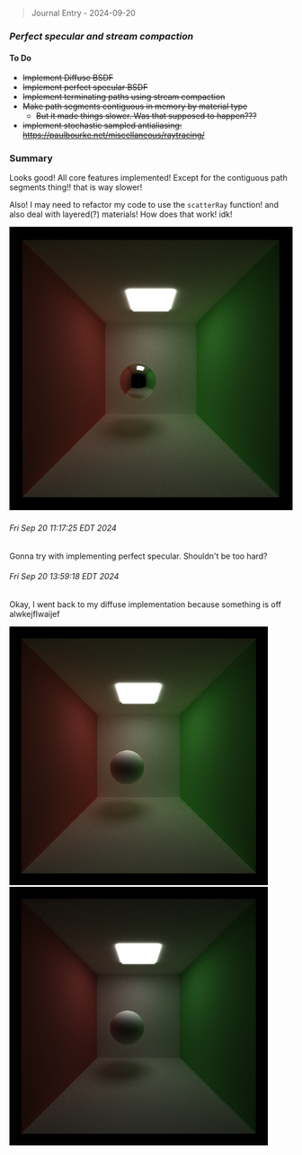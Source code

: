 > Journal Entry - 2024-09-20
### *Perfect specular and stream compaction*

#### To Do

* ~~Implement Diffuse BSDF~~
* ~~Implement perfect specular BSDF~~
* ~~Implement terminating paths using stream compaction~~
* ~~Make path segments contiguous in memory by material type~~
    + ~~But it made things slower. Was that supposed to happen???~~ 
* ~~implement stochastic sampled antialiasing: https://paulbourke.net/miscellaneous/raytracing/~~

### Summary

Looks good! All core features implemented! Except for the contiguous path segments thing!! that is way slower!

Also! I may need to refactor my code to use the `scatterRay` function! and also deal with layered(?) materials! How does that work! idk! 

![](img/journal_2024-09-20/nottooshabby.png)

###### Fri Sep 20 11:17:25 EDT 2024

Gonna try with implementing perfect specular. Shouldn't be too hard? 

###### Fri Sep 20 13:59:18 EDT 2024

Okay, I went back to my diffuse implementation because something is off alwkejflwaijef

<p>
    <img src="img/journal_2024-09-20/myversion.png" width="460px">
    <img src="img/journal_2024-09-20/reference.png" width="460px">
</p>

